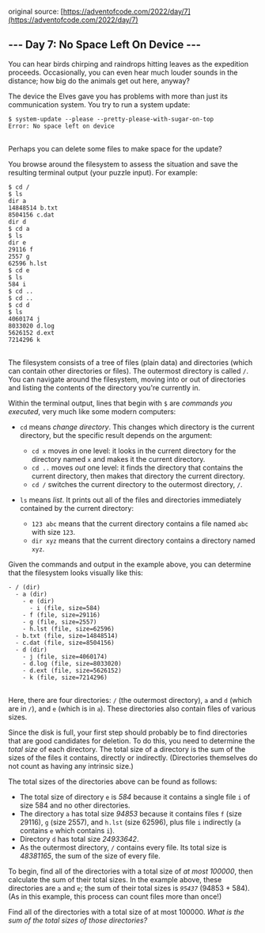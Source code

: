 original source: [https://adventofcode.com/2022/day/7](https://adventofcode.com/2022/day/7)
## --- Day 7: No Space Left On Device ---
You can hear birds chirping and raindrops hitting leaves as the expedition proceeds. Occasionally, you can even hear much louder sounds in the distance; how big do the animals get out here, anyway?

The device the Elves gave you has problems with more than just its communication system. You try to run a system update:

<pre>
<code>$ system-update --please --pretty-please-with-sugar-on-top
Error: No space left on device
</code>
</pre>

Perhaps you can delete some files to make space for the update?

You browse around the filesystem to assess the situation and save the resulting terminal output (your puzzle input). For example:

<pre>
<code>$ cd /
$ ls
dir a
14848514 b.txt
8504156 c.dat
dir d
$ cd a
$ ls
dir e
29116 f
2557 g
62596 h.lst
$ cd e
$ ls
584 i
$ cd ..
$ cd ..
$ cd d
$ ls
4060174 j
8033020 d.log
5626152 d.ext
7214296 k
</code>
</pre>

The filesystem consists of a tree of files (plain data) and directories (which can contain other directories or files). The outermost directory is called <code>/</code>. You can navigate around the filesystem, moving into or out of directories and listing the contents of the directory you're currently in.

Within the terminal output, lines that begin with <code>$</code> are <em>commands you executed</em>, very much like some modern computers:


 - <code>cd</code> means <em>change directory</em>. This changes which directory is the current directory, but the specific result depends on the argument:
  
   - <code>cd x</code> moves <em>in</em> one level: it looks in the current directory for the directory named <code>x</code> and makes it the current directory.
   - <code>cd ..</code> moves <em>out</em> one level: it finds the directory that contains the current directory, then makes that directory the current directory.
   - <code>cd /</code> switches the current directory to the outermost directory, <code>/</code>.
  

 - <code>ls</code> means <em>list</em>. It prints out all of the files and directories immediately contained by the current directory:
  
   - <code>123 abc</code> means that the current directory contains a file named <code>abc</code> with size <code>123</code>.
   - <code>dir xyz</code> means that the current directory contains a directory named <code>xyz</code>.
  


Given the commands and output in the example above, you can determine that the filesystem looks visually like this:

<pre>
<code>- / (dir)
  - a (dir)
    - e (dir)
      - i (file, size=584)
    - f (file, size=29116)
    - g (file, size=2557)
    - h.lst (file, size=62596)
  - b.txt (file, size=14848514)
  - c.dat (file, size=8504156)
  - d (dir)
    - j (file, size=4060174)
    - d.log (file, size=8033020)
    - d.ext (file, size=5626152)
    - k (file, size=7214296)
</code>
</pre>

Here, there are four directories: <code>/</code> (the outermost directory), <code>a</code> and <code>d</code> (which are in <code>/</code>), and <code>e</code> (which is in <code>a</code>). These directories also contain files of various sizes.

Since the disk is full, your first step should probably be to find directories that are good candidates for deletion. To do this, you need to determine the <em>total size</em> of each directory. The total size of a directory is the sum of the sizes of the files it contains, directly or indirectly. (Directories themselves do not count as having any intrinsic size.)

The total sizes of the directories above can be found as follows:


 - The total size of directory <code>e</code> is <em>584</em> because it contains a single file <code>i</code> of size 584 and no other directories.
 - The directory <code>a</code> has total size <em>94853</em> because it contains files <code>f</code> (size 29116), <code>g</code> (size 2557), and <code>h.lst</code> (size 62596), plus file <code>i</code> indirectly (<code>a</code> contains <code>e</code> which contains <code>i</code>).
 - Directory <code>d</code> has total size <em>24933642</em>.
 - As the outermost directory, <code>/</code> contains every file. Its total size is <em>48381165</em>, the sum of the size of every file.

To begin, find all of the directories with a total size of <em>at most 100000</em>, then calculate the sum of their total sizes. In the example above, these directories are <code>a</code> and <code>e</code>; the sum of their total sizes is <code><em>95437</em></code> (94853 + 584). (As in this example, this process can count files more than once!)

Find all of the directories with a total size of at most 100000. <em>What is the sum of the total sizes of those directories?</em>


